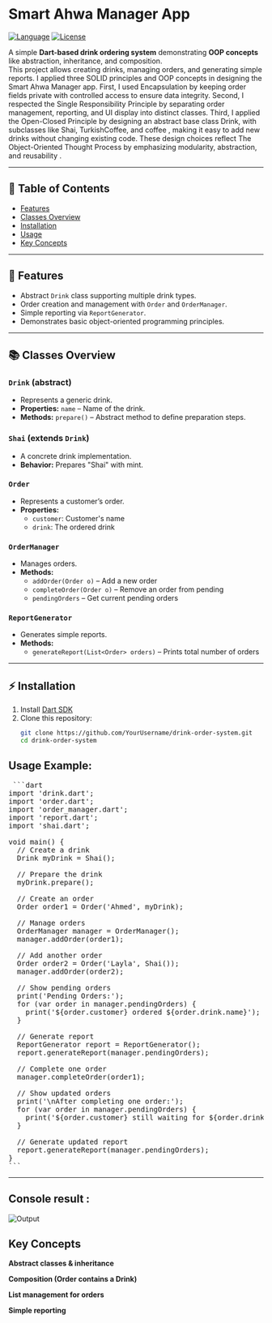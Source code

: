 # Smart Ahwa Manager App

[![Language](https://img.shields.io/badge/Language-Dart-blue.svg)](https://dart.dev/) 
[![License](https://img.shields.io/badge/License-MIT-green.svg)](LICENSE)

A simple **Dart-based drink ordering system** demonstrating **OOP concepts** like abstraction, inheritance, and composition.  
This project allows creating drinks, managing orders, and generating simple reports.
I applied three SOLID principles and OOP concepts in designing the Smart Ahwa Manager app. First, I used Encapsulation by keeping order fields private with controlled access to ensure data integrity. Second, I respected the Single Responsibility Principle by separating order management, reporting, and UI display into distinct classes. Third, I applied the Open-Closed Principle by designing an abstract base class Drink, with subclasses like Shai, TurkishCoffee, and coffee , making it easy to add new drinks without changing existing code. These design choices reflect The Object-Oriented Thought Process by emphasizing modularity, abstraction, and reusability . 

---

## 📝 Table of Contents

- [Features](#-features)  
- [Classes Overview](#-classes-overview)
- [Installation](#-installation)   
- [Usage](#-usage)  
- [Key Concepts](#-key-concepts)    

---

## 🌟 Features

- Abstract `Drink` class supporting multiple drink types.  
- Order creation and management with `Order` and `OrderManager`.  
- Simple reporting via `ReportGenerator`.  
- Demonstrates basic object-oriented programming principles.

---

## 📚 Classes Overview

### `Drink` (abstract)
- Represents a generic drink.
- **Properties:** `name` – Name of the drink.
- **Methods:** `prepare()` – Abstract method to define preparation steps.

### `Shai` (extends `Drink`)
- A concrete drink implementation.
- **Behavior:** Prepares "Shai" with mint.

### `Order`
- Represents a customer’s order.
- **Properties:**  
  - `customer`: Customer's name  
  - `drink`: The ordered drink  

### `OrderManager`
- Manages orders.
- **Methods:**  
  - `addOrder(Order o)` – Add a new order  
  - `completeOrder(Order o)` – Remove an order from pending  
  - `pendingOrders` – Get current pending orders  

### `ReportGenerator`
- Generates simple reports.
- **Methods:**  
  - `generateReport(List<Order> orders)` – Prints total number of orders  

---

## ⚡ Installation

1. Install [Dart SDK](https://dart.dev/get-dart)  
2. Clone this repository:
   ```bash
   git clone https://github.com/YourUsername/drink-order-system.git
   cd drink-order-system


## Usage Example:
<pre> ```dart
import 'drink.dart';
import 'order.dart';
import 'order_manager.dart';
import 'report.dart';
import 'shai.dart';

void main() {
  // Create a drink
  Drink myDrink = Shai();

  // Prepare the drink
  myDrink.prepare();

  // Create an order
  Order order1 = Order('Ahmed', myDrink);

  // Manage orders
  OrderManager manager = OrderManager();
  manager.addOrder(order1);

  // Add another order
  Order order2 = Order('Layla', Shai());
  manager.addOrder(order2);

  // Show pending orders
  print('Pending Orders:');
  for (var order in manager.pendingOrders) {
    print('${order.customer} ordered ${order.drink.name}');
  }

  // Generate report
  ReportGenerator report = ReportGenerator();
  report.generateReport(manager.pendingOrders);

  // Complete one order
  manager.completeOrder(order1);

  // Show updated orders
  print('\nAfter completing one order:');
  for (var order in manager.pendingOrders) {
    print('${order.customer} still waiting for ${order.drink.name}');
  }

  // Generate updated report
  report.generateReport(manager.pendingOrders);
}
``` </pre>
------------

## Console result : 
![Output](order_consol.png)

## Key Concepts

**Abstract classes & inheritance**

**Composition (Order contains a Drink)**

**List management for orders**

**Simple reporting**
